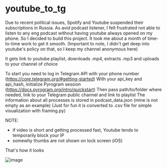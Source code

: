 # youtube_to_tg
Due to recent political issues, Spotify and Youtube suspended their subscriptions in Russia. As avid podcast listener, I felt frustrated not able to listen to any eng podcast without having youtube always opened on my phone. So I decided to build this project. It took me about a month of time-to-time work to get it smooth. (Important to note, I didn't get deep into youtube's policy on that, so I keep my channel anonymous here)

It gets link to youtube playlist, downloads .mp4, extracts .mp3 and uploads to your channel of choice

To start you need to log in Telegram API with your phone number (https://core.telegram.org/#getting-started) 
With your api_key and api_hash, initialize Pyrogram session (https://docs.pyrogram.org/intro/quickstart) 
Then pass path/to/folder where needed, link to your Telegram public channel and link to playlist 
The information about all processes is stored in podcast_data.json (mine is not empty as an example) 
(Just for fun it is converted to .csv file for simple visualization with framing.py)

NOTE:
 - if video is short and getting processed fast, Youtube tends to temporarily block your IP
 - somewhy thumbs are not shown on lock screen (iOS)
 
That's how it looks


![image](https://user-images.githubusercontent.com/114425094/192600205-d83dd84e-c61a-4a7f-aa07-8a92dd9baacb.png)
